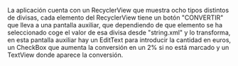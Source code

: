 La aplicación cuenta con un RecyclerView que muestra ocho tipos distintos de divisas, cada elemento del RecyclerView tiene un botón "CONVERTIR" que lleva a una pantalla auxiliar, que dependiendo de que elemento se ha seleccionado coge el valor de esa divisa desde "string.xml" y lo transforma, en esta pantalla auxiliar hay un EditText para introducir la cantidad en euros, un CheckBox que aumenta la conversión en un 2% si no está marcado y un TextView donde aparece la conversión.
